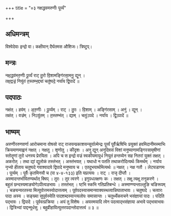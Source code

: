 +++
title = "०३ नक्षद्धवमरुणीः पूर्व्यं"

+++
## अधिमन्त्रम्
विश्वेदेवाः इन्द्रो वा। कक्षीवान् दैर्घतमस औशिजः। त्रिष्टुप्।

## मन्त्रः
नक्ष॒द्धव॑मरु॒णीः पू॒र्व्यं राट् तु॒रो वि॒शामङ्गि॑रसा॒मनु॒ द्यून् ।  
तक्ष॒द्वज्रं॒ नियु॑तं त॒स्तम्भ॒द्द्यां चतु॑ष्पदे॒ नर्या॑य द्वि॒पादे॑ ॥

## पदपाठः
नक्ष॑त् । हव॑म् । अ॒रु॒णीः । पू॒र्व्यम् । राट् । तु॒रः । वि॒शाम् । अङ्गि॑रसाम् । अनु॑ । द्यून् ।  
तक्ष॑त् । वज्र॑म् । निऽयु॑तम् । त॒स्तम्भ॑त् । द्याम् । चतुः॑ऽपदे । नर्या॑य । द्वि॒ऽपादे॑ ॥

## भाष्यम्
अरुणीररुणवर्णा आरोचमाना वोषसो राट् राजयन्प्रकाशयन्सूर्यात्मेन्द्रः पूर्व्यं पूर्वैर्ऋषिभिः प्रयुक्तं हवमिदानीमस्माभिः क्रियमाणमाह्वनं नक्षत् । नक्षतु । शृणोतु । कीदृशः । अनु द्यून् अनुदिवसं विशां मनुष्याणामङ्गिरसामृषीणां स्तोतॄणां तुरो धनस्य प्रेरयिता । अपि च स इन्द्रो वज्रं स्वकीयमायुधं नियुतं हन्तव्येन सह नितरां युक्तं तक्षत् । अकरोत् । तथा द्यां द्युलोकं तस्तंभत् । अस्तंभयत् । यथाधो न पतति तथाकरोदित्यर्थः किमर्थम् । नर्याय नृभ्यो हीताय चतुष्पदे गवाश्वादये द्विपादे मनुष्याय च । एतदुभयार्थमित्यर्थः ॥ नक्षत् । नक्ष गतौ । लेट्यडागमः । पूर्व्यम् । पूर्वैः कृतमिनयौ च (पा ४-४-१३३) इति यप्रत्ययः । राट् । राजृ दीप्तौ । अस्मादन्तर्भावितण्यर्थात् क्विप् । तुरः । तुर त्वरणे । इगुपधलक्षणः कः । तक्षत् । तक्षू त्वक्षू तनूकरणे । बहुलं छन्दस्यमाङ्योगेऽपीत्यडभावः । तस्तंभत् । ष्टभि स्कभि गतिप्रतिबन्धे । अस्माण्ण्यन्ताल्लुङि चङिरूपम् । चङ्यन्यरतस्या मित्युपोत्तमस्योदात्तत्वम् । पूर्वपदस्यासमानवाक्यस्थत्वान्निघाताभावः । चतुष्पदे । चत्वारः पादा अस्य । सङ्ख्या सुपूर्वस्येति पादशब्दस्यान्त्यलोपः समासान्तः । चतुर्थ्येकवचने भसंज्ञायां पादः । पदिति पद्भावः । द्विपादे । पूर्ववत्प्रक्रिया । अयं तु विशेषः । अयस्मयादि त्वेन पदत्वाद्भसंज्ञाया अभावे पद्भावाभावः । द्वित्रिभ्यां पाद्दन्मूर्धसु । बहुव्रीहावित्युत्तरपदान्तोदात्तत्वं ॥ ३ ॥